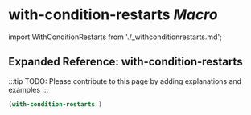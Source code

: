 # **with-condition-restarts** *Macro*

import WithConditionRestarts from './_withconditionrestarts.md';

<WithConditionRestarts />

## Expanded Reference: with-condition-restarts

:::tip
TODO: Please contribute to this page by adding explanations and examples
:::

```lisp
(with-condition-restarts )
```
